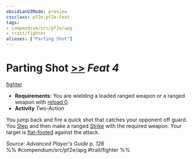 ```yaml
---
obsidianUIMode: preview
cssclass: pf2e,pf2e-feat
tags:
- compendium/src/pf2e/apg
- trait/fighter
aliases: ["Parting Shot"]
---
```

# Parting Shot  [>>](../../rules/core-rulebook/chapter-9-playing-the-game.md#Actions "Two-Action") *Feat 4*  
[fighter](../../rules/traits/fighter.md)  

- **Requirements**: You are wielding a loaded ranged weapon or a ranged weapon with [reload 0](../../rules/traits/reload.md).
- **Activity** Two-Action

You jump back and fire a quick shot that catches your opponent off guard. You [Step](../../rules/actions/step.md) and then make a ranged [Strike](../../rules/actions/strike.md) with the required weapon. Your target is [flat-footed](../../rules/conditions.md#Flat-footed) against the attack.

*Source: Advanced Player's Guide p. 126*  
%% #compendium/src/pf2e/apg #trait/fighter %%